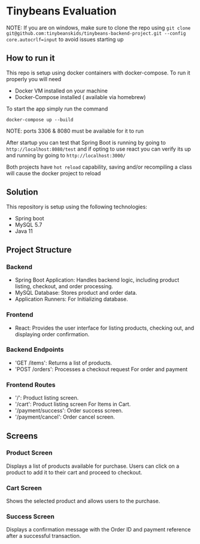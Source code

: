 # Tinybeans Evaluation
NOTE: If you are on windows, make sure to clone the repo using `git clone git@github.com:tinybeanskids/tinybeans-backend-project.git --config core.autocrlf=input` to avoid issues starting up


## How to run it
This repo is setup using docker containers with docker-compose. To run it properly you will need 

- Docker VM installed on your machine
- Docker-Compose installed ( available via homebrew)

To start the app simply run the command 
```
docker-compose up --build
```

NOTE: ports 3306 & 8080 must be available for it to run

After startup you can test that Spring Boot is running by going to `http://localhost:8080/test`
and if opting to use react you can verify its up and running by going to `http://localhost:3000/`

Both projects have `hot reload` capability, saving and/or recompiling a class will cause the docker project to reload


## Solution

This repository is setup using the following technologies:

- Spring boot
- MySQL 5.7
- Java 11

## Project Structure

### Backend

- Spring Boot Application: Handles backend logic, including product listing, checkout, and order processing. 
- MySQL Database: Stores product and order data.
- Application Runners: For Initializing database.

### Frontend

- React: Provides the user interface for listing products, checking out, and displaying order confirmation.

### Backend Endpoints

- 'GET /items': Returns a list of products.
- 'POST /orders': Processes a checkout request For order and payment

### Frontend Routes

- '/': Product listing screen.
- '/cart': Product listing screen For Items in Cart.
- '/payment/success': Order success screen.
- '/payment/cancel': Order cancel screen.

## Screens

### Product Screen

Displays a list of products available for purchase. Users can click on a product to add it to their cart and proceed to checkout.

### Cart Screen

Shows the selected product and allows users to the purchase.

### Success Screen

Displays a confirmation message with the Order ID and payment reference after a successful transaction.


